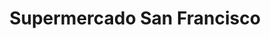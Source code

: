 ---
title: "Supermercado San Francisco"
url: /castro/supermercado-san-francisco/
shop: supermercado
---